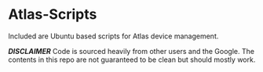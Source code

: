 # Atlas-Scripts

Included are Ubuntu based scripts for Atlas device management.

***DISCLAIMER***
Code is sourced heavily from other users and the Google. The contents in this repo are not guaranteed to be clean but should mostly work.
